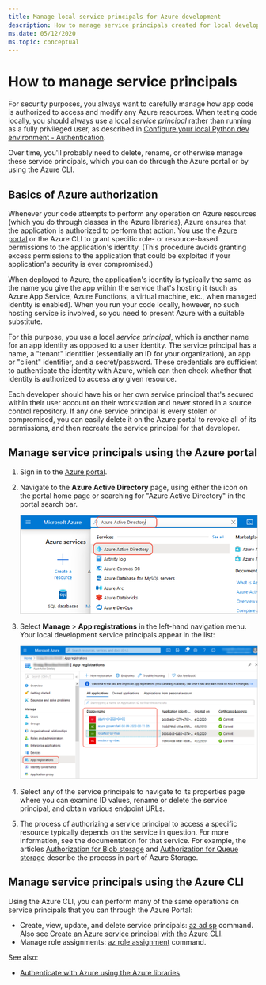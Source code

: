 ```yaml
---
title: Manage local service principals for Azure development
description: How to manage service principals created for local development by using the Azure portal or the Azure CLI.
ms.date: 05/12/2020
ms.topic: conceptual
---
```


# How to manage service principals

For security purposes, you always want to carefully manage how app code is authorized to access and modify any Azure resources. When testing code locally, you should always use a local *service principal* rather than running as a fully privileged user, as described in [Configure your local Python dev environment - Authentication](configure-local-development-environment.md#configure-authentication).

Over time, you'll probably need to delete, rename, or otherwise manage these service principals, which you can do through the Azure portal or by using the Azure CLI.

## Basics of Azure authorization

Whenever your code attempts to perform any operation on Azure resources (which you do through classes in the Azure libraries), Azure ensures that the application is authorized to perform that action. You use the [Azure portal](https://portal.azure.com) or the Azure CLI to grant specific role- or resource-based permissions to the application's identity. (This procedure avoids granting excess permissions to the application that could be exploited if your application's security is ever compromised.)

When deployed to Azure, the application's identity is typically the same as the name you give the app within the service that's hosting it (such as Azure App Service, Azure Functions, a virtual machine, etc., when managed identity is enabled). When you run your code locally, however, no such hosting service is involved, so you need to present Azure with a suitable substitute.

For this purpose, you use a local *service principal*, which is another name for an app identity as opposed to a user identity. The service principal has a name, a "tenant" identifier (essentially an ID for your organization), an app or "client" identifier, and a secret/password. These credentials are sufficient to authenticate the identity with Azure, which can then check whether that identity is authorized to access any given resource.

Each developer should have his or her own service principal that's secured within their user account on their workstation and never stored in a source control repository. If any one service principal is every stolen or compromised, you can easily delete it on the Azure portal to revoke all of its permissions, and then recreate the service principal for that developer.

## Manage service principals using the Azure portal

1. Sign in to the [Azure portal](https://portal.azure.com).

1. Navigate to the **Azure Active Directory** page, using either the icon on the portal home page or searching for "Azure Active Directory" in the portal search bar.

    ![Searching for Azure Active Directory on the Azure portal](media/how-to-manage-service-principals/azure-ad-portal-search.png)

1. Select **Manage** > **App registrations** in the left-hand navigation menu. Your local development service principals appear in the list:

    ![App registrations in the Azure Active Directory](media/how-to-manage-service-principals/azure-ad-app-registrations.png)

1. Select any of the service principals to navigate to its properties page where you can examine ID values, rename or delete the service principal, and obtain various endpoint URLs.

1. The process of authorizing a service principal to access a specific resource typically depends on the service in question. For more information, see the documentation for that service. For example, the articles [Authorization for Blob storage](/azure/storage/common/storage-auth-aad-rbac-portal) and [Authorization for Queue storage](/azure/storage/common/storage-auth-aad-rbac-portal) describe the process in part of Azure Storage.

## Manage service principals using the Azure CLI

Using the Azure CLI, you can perform many of the same operations on service principals that you can through the Azure Portal:

- Create, view, update, and delete service principals: [az ad sp](/cli/azure/ad/sp?view=azure-cli-latest) command. Also see [Create an Azure service principal with the Azure CLI](/cli/azure/create-an-azure-service-principal-azure-cli?view=azure-cli-latest).
- Manage role assignments: [az role assignment](/cli/azure/role/assignment?view=azure-cli-latest) command.

See also:

- [Authenticate with Azure using the Azure libraries](azure-sdk-authenticate.md)
